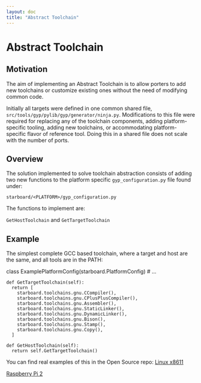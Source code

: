 ```yaml
---
layout: doc
title: "Abstract Toolchain"
---
```

# Abstract Toolchain

## Motivation

The aim of implementing an Abstract Toolchain is to allow porters to add
new toolchains or customize existing ones without the need of modifying
common code.

Initially all targets were defined in one common shared file,
`src/tools/gyp/pylib/gyp/generator/ninja.py`.
Modifications to this file were required for replacing any of the toolchain
components, adding platform-specific tooling, adding new toolchains, or
accommodating platform-specific flavor of reference tool. Doing this in a
shared file does not scale with the number of ports.

## Overview

The solution implemented to solve toolchain abstraction consists of adding two
new functions to the platform specific `gyp_configuration.py` file found under:

`starboard/<PLATFORM>/gyp_configuration.py`

The functions to implement are:

`GetHostToolchain` and `GetTargetToolchain`

## Example

The simplest complete GCC based toolchain, where a target and host are the same,
and all tools are in the PATH:

  class ExamplePlatformConfig(starboard.PlatformConfig)
    # ...

    def GetTargetToolchain(self):
      return [
        starboard.toolchains.gnu.CCompiler(),
        starboard.toolchains.gnu.CPlusPlusCompiler(),
        starboard.toolchains.gnu.Assembler(),
        starboard.toolchains.gnu.StaticLinker(),
        starboard.toolchains.gnu.DynamicLinker(),
        starboard.toolchains.gnu.Bison(),
        starboard.toolchains.gnu.Stamp(),
        starboard.toolchains.gnu.Copy(),
      ]

    def GetHostToolchain(self):
      return self.GetTargetToolchain()

You can find real examples of this in the Open Source repo:
[Linux x8611](https://cobalt.googlesource.com/cobalt/+/refs/heads/21.lts.1+/src/starboard/linux/x64x11/gyp_configuration.py)

[Raspberry Pi 2](https://cobalt.googlesource.com/cobalt/+/refs/heads/21.lts.1+/src/starboard/raspi/shared/gyp_configuration.py)
